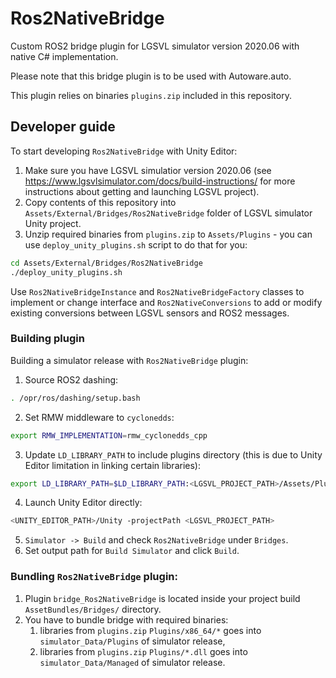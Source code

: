 # Ros2NativeBridge

Custom ROS2 bridge plugin for LGSVL simulator version 2020.06 with native C# implementation.

Please note that this bridge plugin is to be used with Autoware.auto.

This plugin relies on binaries `plugins.zip` included in this repository.

## Developer guide

To start developing `Ros2NativeBridge` with Unity Editor:

1. Make sure you have LGSVL simulatior version 2020.06 (see https://www.lgsvlsimulator.com/docs/build-instructions/ for more instructions about getting and launching LGSVL project).
2. Copy contents of this repository into `Assets/External/Bridges/Ros2NativeBridge` folder of LGSVL simulator Unity project.
3. Unzip required binaries from `plugins.zip` to `Assets/Plugins` - you can use `deploy_unity_plugins.sh` script to do that for you:
```bash
cd Assets/External/Bridges/Ros2NativeBridge
./deploy_unity_plugins.sh
```

Use `Ros2NativeBridgeInstance` and `Ros2NativeBridgeFactory` classes to implement or change interface and `Ros2NativeConversions` to add or modify existing conversions between LGSVL sensors and ROS2 messages.

### Building plugin

Building a simulator release with `Ros2NativeBridge` plugin:

1. Source ROS2 dashing:
```bash
. /opr/ros/dashing/setup.bash
```
2. Set RMW middleware to `cyclonedds`:
```bash
export RMW_IMPLEMENTATION=rmw_cyclonedds_cpp
```
3. Update `LD_LIBRARY_PATH` to include plugins directory (this is due to Unity Editor limitation in linking certain libraries):
```bash
export LD_LIBRARY_PATH=$LD_LIBRARY_PATH:<LGSVL_PROJECT_PATH>/Assets/Plugins/x86_64
```
4. Launch Unity Editor directly:
```bash
<UNITY_EDITOR_PATH>/Unity -projectPath <LGSVL_PROJECT_PATH>
```
5. `Simulator -> Build` and check `Ros2NativeBridge` under `Bridges`.
6. Set output path for `Build Simulator` and click `Build`.

### Bundling `Ros2NativeBridge` plugin:

1. Plugin `bridge_Ros2NativeBridge` is located inside your project build `AssetBundles/Bridges/` directory.
2. You have to bundle bridge with required binaries:
   1. libraries from `plugins.zip` `Plugins/x86_64/*` goes into `simulator_Data/Plugins` of simulator release,
   2. libraries from `plugins.zip` `Plugins/*.dll` goes into `simulator_Data/Managed` of simulator release.
